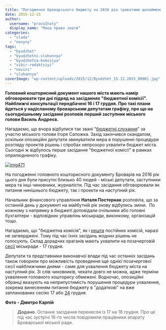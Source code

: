 ```yaml
---
title: "Погодження броварського бюджету на 2016 рік триватиме щонайменше до четверга - ГРАФІК"
date: 2015-12-15
author: 
  username: "pravoZnaty"
  display_name: "Маєш право знати"
categories: 
  - "vlada"
  - "novyny"
tags: 
  - "byudzhet"
  - "byudzhetni-sluhannya"
  - "byudzhetna-komisiya"
  - "vibir-redaktsiyi"
  - "novini"
  - "sluhannya"
coverImage: "wp-content/uploads/2015/12/Byudzhet_15.12.2015_00001.jpg"
---
```


**Головний кошторисний документ нашого міста мають намір обговорювати три дні підряд на засіданнях "бюджетної комісії". Найближчі консультації передбачені 16 і 17 грудня. Про такі плани йдеться у надісланому броварським депутатам графіку, про що на сьогоднішньому засіданні розповів перший заступник міського голови Василь Андреєв.**

Нагадаємо, що вчора відбулися так звані "[бюджетні слухання](https://mpz.brovary.org/byudzhetni-sluhannya-chy-budut-uhvalyuvaty-golovnyj-koshtorys-brovariv-naoslip/)" за участю міського голови Ігоря Сапожка. Захід закінчився скандалом, оскільки опозиційні депутати звинуватили мера в порушенні процедури розгляду проектів рішень і спробах непрозоро ухвалити бюджет міста. Сьогодні ж відбулось перше засідання "бюджетної комісії" в рамках оприлюдненого графіку.

[![img471](https://mpz.brovary.org/wp-content/uploads/2015/12/img471.jpg)](https://mpz.brovary.org/wp-content/uploads/2015/12/img471.jpg)

На погодженні головного кошторисного документу Броварів на 2016 рік цього дня були присутні близько 40 людей - міські депутати, заступники мера та інші чиновники, журналісти. Під час засідання обговорювали як питання нинішнього бюджету, так і проекти на наступний рік.

Начальник фінансового управління **Наталя Постернак** розповіла, що за останній день у документі на майбутній рік знову відбулись зміни.  По кожному з напрямку в бюджеті доповідали очільники або головні бухгалтери - відповідних управлінь міськради, виконкому, організацій тощо.

Нагадаємо, що "бюджетна комісія", як і [решта](https://mpz.brovary.org/v-ochikuvanni-na-pershu-sesiyu-pro-shho-vzhe-bilshe-tyzhnya-konsultuyutsya-mer-ta-deputaty/) постійних комісій, наразі не затверджені. Тому під час їхніх засідань жодних рішень не голосують. Склад дорадчих ораганів мають ухвалити на позачерговій [сесії](https://mpz.brovary.org/17-grudnya-vidbudetsya-2-a-pozachergova-sesiya-brovarskoyi-miskrady/) міськради - 17 грудня.

Депутати та представники виконавчої влади під час останніх засідань також говорили про можливість проведення іще однієї позачергової сесії найближчими днями - саме для ухвалення бюджету міста на наступний рік. Зі слів чиновників, чекати довго не можна, адже терміни ухвалення головного кошторису обмежені. Водночас, опозиційні обранці вказують на неприпустимість порушення процедури ухвалення, зокрема винесенням питання бюджету в "додаткові" на вже запланованих сесіях 17 або [24](https://mpz.brovary.org/24-grudnya-vidbudetsya-3-ya-chergova-sesiya-brovarskoyi-miskrady/) грудня.

**Фото - Дмитро Карпій**

> **Додано.** Останнє засідання перенесли із 17 на 18 грудня. Про це під час зустрічі 16-го числа повідомили працівники апарату Броварської міської ради.
